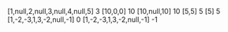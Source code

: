 [1,null,2,null,3,null,4,null,5]
3
[10,0,0]
10
[10,null,10]
10
[5,5]
5
[5]
5
[1,-2,-3,1,3,-2,null,-1]
0
[1,-2,-3,1,3,-2,null,-1]
-1